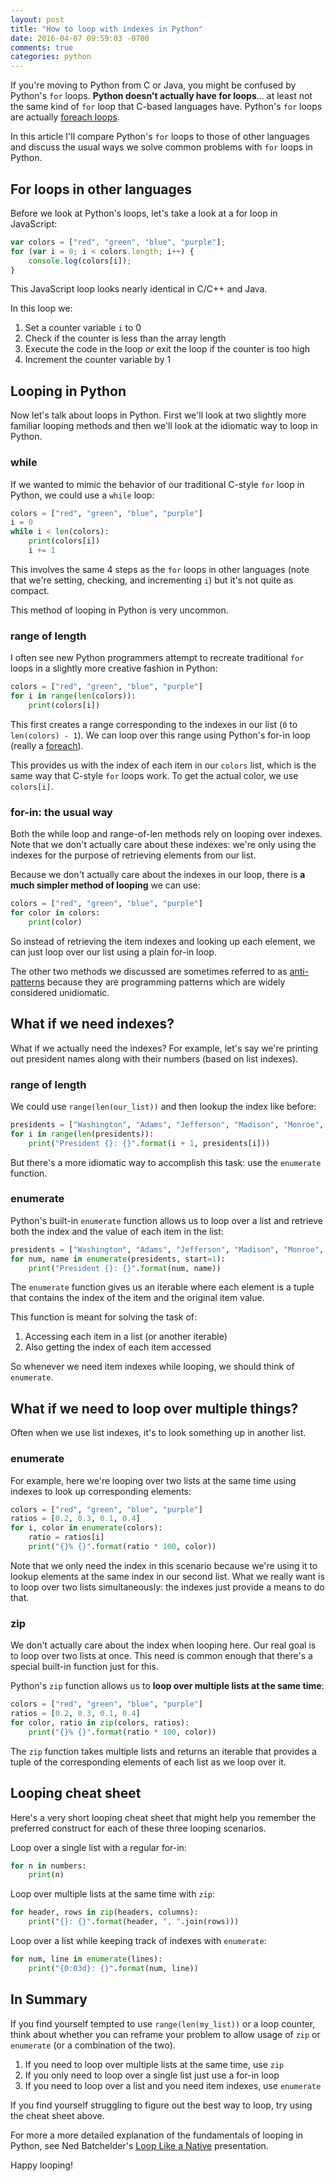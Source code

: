 ```yaml
---
layout: post
title: "How to loop with indexes in Python"
date: 2016-04-07 09:59:03 -0700
comments: true
categories: python
---
```


If you're moving to Python from C or Java, you might be confused by Python's `for` loops.  **Python doesn't actually have for loops**... at least not the same kind of `for` loop that C-based languages have.  Python's `for` loops are actually [foreach loops][foreach].

In this article I'll compare Python's `for` loops to those of other languages and discuss the usual ways we solve common problems with `for` loops in Python.

## For loops in other languages

Before we look at Python's loops, let's take a look at a for loop in JavaScript:

```javascript
var colors = ["red", "green", "blue", "purple"];
for (var i = 0; i < colors.length; i++) {
    console.log(colors[i]);
}
```

This JavaScript loop looks nearly identical in C/C++ and Java.

In this loop we:

1. Set a counter variable `i` to 0
2. Check if the counter is less than the array length
3. Execute the code in the loop *or* exit the loop if the counter is too high
4. Increment the counter variable by 1


## Looping in Python

Now let's talk about loops in Python.  First we'll look at two slightly more familiar looping methods and then we'll look at the idiomatic way to loop in Python.

### while

If we wanted to mimic the behavior of our traditional C-style `for` loop in Python, we could use a `while` loop:

```python
colors = ["red", "green", "blue", "purple"]
i = 0
while i < len(colors):
    print(colors[i])
    i += 1
```

This involves the same 4 steps as the `for` loops in other languages (note that we're setting, checking, and incrementing `i`) but it's not quite as compact.

This method of looping in Python is very uncommon.

### range of length

I often see new Python programmers attempt to recreate traditional `for` loops in a slightly more creative fashion in Python:

```python
colors = ["red", "green", "blue", "purple"]
for i in range(len(colors)):
    print(colors[i])
```

This first creates a range corresponding to the indexes in our list (`0` to `len(colors) - 1`).  We can loop over this range using Python's for-in loop (really a [foreach][]).

This provides us with the index of each item in our `colors` list, which is the same way that C-style `for` loops work.  To get the actual color, we use `colors[i]`.

### for-in: the usual way

Both the while loop and range-of-len methods rely on looping over indexes.  Note that we don't actually care about these indexes: we're only using the indexes for the purpose of retrieving elements from our list.

Because we don't actually care about the indexes in our loop, there is **a much simpler method of looping** we can use:

```python
colors = ["red", "green", "blue", "purple"]
for color in colors:
    print(color)
```

So instead of retrieving the item indexes and looking up each element, we can just loop over our list using a plain for-in loop.

The other two methods we discussed are sometimes referred to as [anti-patterns][] because they are programming patterns which are widely considered unidiomatic.

## What if we need indexes?

What if we actually need the indexes?  For example, let's say we're printing out president names along with their numbers (based on list indexes).

### range of length

We could use `range(len(our_list))` and then lookup the index like before:

```python
presidents = ["Washington", "Adams", "Jefferson", "Madison", "Monroe", "Adams", "Jackson"]
for i in range(len(presidents)):
    print("President {}: {}".format(i + 1, presidents[i]))
```

But there's a more idiomatic way to accomplish this task: use the `enumerate` function.

### enumerate

Python's built-in `enumerate` function allows us to loop over a list and retrieve both the index and the value of each item in the list:

```python
presidents = ["Washington", "Adams", "Jefferson", "Madison", "Monroe", "Adams", "Jackson"]
for num, name in enumerate(presidents, start=1):
    print("President {}: {}".format(num, name))
```

The `enumerate` function gives us an iterable where each element is a tuple that contains the index of the item and the original item value.

This function is meant for solving the task of:

1. Accessing each item in a list (or another iterable)
2. Also getting the index of each item accessed

So whenever we need item indexes while looping, we should think of `enumerate`.

## What if we need to loop over multiple things?

Often when we use list indexes, it's to look something up in another list.

### enumerate

For example, here we're looping over two lists at the same time using indexes to look up corresponding elements:

```python
colors = ["red", "green", "blue", "purple"]
ratios = [0.2, 0.3, 0.1, 0.4]
for i, color in enumerate(colors):
    ratio = ratios[i]
    print("{}% {}".format(ratio * 100, color))
```

Note that we only need the index in this scenario because we're using it to lookup elements at the same index in our second list.  What we really want is to loop over two lists simultaneously: the indexes just provide a means to do that.

### zip

We don't actually care about the index when looping here.  Our real goal is to loop over two lists at once.  This need is common enough that there's a special built-in function just for this.

Python's `zip` function allows us to **loop over multiple lists at the same time**:

```python
colors = ["red", "green", "blue", "purple"]
ratios = [0.2, 0.3, 0.1, 0.4]
for color, ratio in zip(colors, ratios):
    print("{}% {}".format(ratio * 100, color))
```

The `zip` function takes multiple lists and returns an iterable that provides a tuple of the corresponding elements of each list as we loop over it.

## Looping cheat sheet

Here's a very short looping cheat sheet that might help you remember the preferred construct for each of these three looping scenarios.

Loop over a single list with a regular for-in:

```python
for n in numbers:
    print(n)
```

Loop over multiple lists at the same time with `zip`:

```python
for header, rows in zip(headers, columns):
    print("{}: {}".format(header, ", ".join(rows)))
```

Loop over a list while keeping track of indexes with `enumerate`:

```python
for num, line in enumerate(lines):
    print("{0:03d}: {}".format(num, line))
```

## In Summary

If you find yourself tempted to use `range(len(my_list))` or a loop counter, think about whether you can reframe your problem to allow usage of `zip` or `enumerate` (or a combination of the two).

1. If you need to loop over multiple lists at the same time, use `zip`
2. If you only need to loop over a single list just use a for-in loop
3. If you need to loop over a list and you need item indexes, use `enumerate`

If you find yourself struggling to figure out the best way to loop, try using the cheat sheet above.

For more a more detailed explanation of the fundamentals of looping in Python, see Ned Batchelder's [Loop Like a Native][] presentation.

Happy looping!

[anti-patterns]: https://en.wikipedia.org/wiki/Anti-pattern
[foreach]: https://en.wikipedia.org/wiki/Foreach_loop
[loop like a native]: http://nedbatchelder.com/text/iter.html
